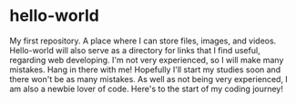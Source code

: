 # hello-world
My first repository. A place where I can store files, images, and videos. Hello-world will also serve as a directory for links that I find useful, regarding web developing.
I'm not very experienced, so I will make many mistakes. Hang in there with me! Hopefully I'll start my studies soon and there won't be as many mistakes. As well as not being very experienced, I am also a newbie lover of code. Here's to the start of my coding journey!
